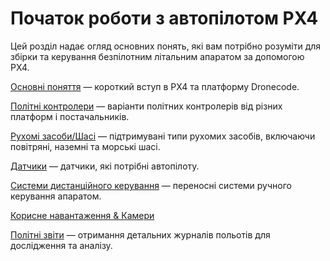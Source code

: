 # Початок роботи з автопілотом PX4

Цей розділ надає огляд основних понять, які вам потрібно розуміти для збірки та керування безпілотним літальним апаратом за допомогою PX4.

[Основні поняття](../getting_started/px4_basic_concepts.md) — короткий вступ в PX4 та платформу Dronecode.

[Політні контролери](../getting_started/flight_controller_selection.md) — варіанти політних контролерів від різних платформ і постачальників.

[Рухомі засоби/Шасі](../getting_started/frame_selection.md) — підтримувані типи рухомих засобів, включаючи повітряні, наземні та морські шасі.

[Датчики](../getting_started/sensor_selection.md) — датчики, які потрібні автопілоту.

[Системи дистанційного керування](../getting_started/rc_transmitter_receiver.md) — переносні системи ручного керування апаратом.

[Корисне навантаження & Камери](../payloads/index.md)

[Політні звіти](../getting_started/flight_reporting.md) — отримання детальних журналів польотів для дослідження та аналізу.
